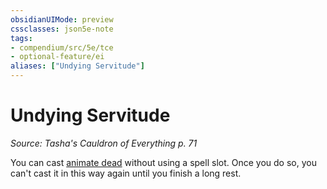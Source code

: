 ```yaml
---
obsidianUIMode: preview
cssclasses: json5e-note
tags:
- compendium/src/5e/tce
- optional-feature/ei
aliases: ["Undying Servitude"]
---
```

# Undying Servitude
*Source: Tasha's Cauldron of Everything p. 71* 

You can cast [animate dead](../../spells/animate-dead.md#) without using a spell slot. Once you do so, you can't cast it in this way again until you finish a long rest.